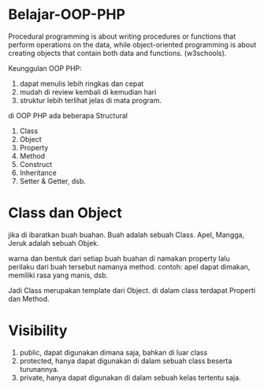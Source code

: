 # Belajar-OOP-PHP

Procedural programming is about writing procedures or functions that perform operations on the data, while object-oriented programming is about creating objects that contain both data and functions. (w3schools).

Keunggulan OOP PHP:
1. dapat menulis lebih ringkas dan cepat
2. mudah di review kembali di kemudian hari
3. struktur lebih terlihat jelas di mata program.

di OOP PHP ada beberapa Structural
1. Class
2. Object
3. Property
4. Method
5. Construct
6. Inheritance
7. Setter & Getter, dsb.

# Class dan Object
jika di ibaratkan buah buahan.
Buah adalah sebuah Class.
Apel, Mangga, Jeruk adalah sebuah Objek.

warna dan bentuk dari setiap buah buahan di namakan property
lalu perilaku dari buah tersebut namanya method. contoh: apel dapat dimakan, memiliki rasa yang manis, dsb.

Jadi Class merupakan template dari Object.
di dalam class terdapat Properti dan Method.

# Visibility
1. public, dapat digunakan dimana saja, bahkan di luar class
2. protected, hanya dapat digunakan di dalam sebuah class beserta turunannya.
3. private, hanya dapat digunakan di dalam sebuah kelas tertentu saja.